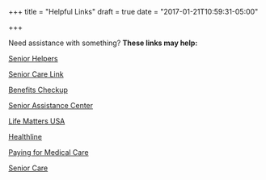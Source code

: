 +++
title = "Helpful Links"
draft = true
date = "2017-01-21T10:59:31-05:00"

+++

Need assistance with something? **These links may help:**

[Senior Helpers](http://www.seniorhelpers.com/)

[Senior Care Link](http://seniorcarelink.org)

[Benefits Checkup](https://www.benefitscheckup.org/)

[Senior Assistance Center](http://seniorassistancecenter.org/)

[Life Matters USA](https://lifemattersusa.com/)

[Healthline](http://www.healthline.com/)

[Paying for Medical Care](https://www.usa.gov/paying-for-medical)

[Senior Care](https://www.care.com/senior-care)
